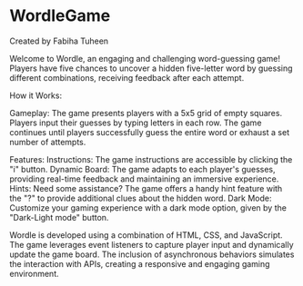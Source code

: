 # WordleGame

Created by Fabiha Tuheen

Welcome to Wordle, an engaging and challenging word-guessing game! Players have five chances to uncover a hidden five-letter word by guessing different combinations, receiving feedback after each attempt.

How it Works:

Gameplay: The game presents players with a 5x5 grid of empty squares. Players input their guesses by typing letters in each row. The game continues until players successfully guess the entire word or exhaust a set number of attempts.

Features: Instructions: The game instructions are accessible by clicking the "i" button. Dynamic Board: The game adapts to each player's guesses, providing real-time feedback and maintaining an immersive experience. Hints: Need some assistance? The game offers a handy hint feature with the "?" to provide additional clues about the hidden word. Dark Mode: Customize your gaming experience with a dark mode option, given by the "Dark-Light mode" button.

Wordle is developed using a combination of HTML, CSS, and JavaScript. The game leverages event listeners to capture player input and dynamically update the game board. The inclusion of asynchronous behaviors simulates the interaction with APIs, creating a responsive and engaging gaming environment.
